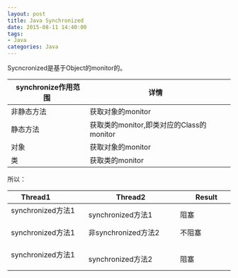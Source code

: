 ```yaml
---
layout: post
title: Java Synchronized
date: 2015-08-11 14:40:00
tags:
- Java
categories: Java
---
```


Sycncronized是基于Object的monitor的。

|  synchronize作用范围  |                   详情                  |
| -------------------- | -------------------------------------- |
| 非静态方法             | 获取对象的monitor                       |
| 静态方法               | 获取类的monitor,即类对应的Class的monitor |
| 对象                  | 获取对象的monitor                       |
| 类                    | 获取类的monitor                         |


所以：

|  Thread1             |           Thread2           |         Result       |
| -------------------- | --------------------------- | -------------------- |
| synchronized方法1     | synchronized方法1           | 阻塞                  |
| synchronized方法1     | 非synchronized方法2         | 不阻塞                 |
| synchronized方法1     | synchronized方法2           | 阻塞                 |

